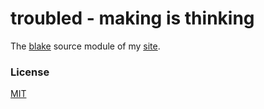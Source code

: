 # troubled - making is thinking

The [blake](https://github.com/michaelnisi/blake) source module of my [site](http://troubled.pro/).

### License

[MIT](https://raw.githubusercontent.com/michaelnisi/troubled/master/LICENSE)
